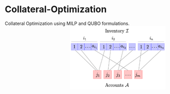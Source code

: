 # Collateral-Optimization
Collateral Optimization using MILP and QUBO formulations. 
<img src="bipartite.png" alt="" width="300" height="200" align="right" style="margin-left: 10px; margin-bottom: 10px;">

